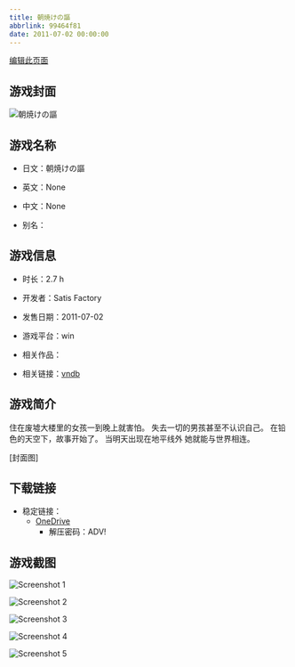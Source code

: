 ```yaml
---
title: 朝焼けの謳
abbrlink: 99464f81
date: 2011-07-02 00:00:00
---
```

[编辑此页面](https://github.com/ACG-3/ADV3-source/blob/main/source/_posts/games/%E6%9C%9D%E7%84%BC%E3%81%91%E3%81%AE%E8%AC%B3.md)

## 游戏封面

![朝焼けの謳](https://pan.timero.xyz/onedrive/img_lib_001/%E6%9C%9D%E7%84%BC%E3%81%91%E3%81%AE%E8%AC%B3_cover.avif)


## 游戏名称

- 日文：朝焼けの謳
- 英文：None
- 中文：None

- 别名：


## 游戏信息

- 时长：2.7 h
- 开发者：Satis Factory
- 发售日期：2011-07-02
- 游戏平台：win
- 相关作品：

- 相关链接：[vndb](https://vndb.org/v26379)


## 游戏简介

住在废墟大楼里的女孩一到晚上就害怕。
失去一切的男孩甚至不认识自己。
在铅色的天空下，故事开始了。
当明天出现在地平线外
她就能与世界相连。

[封面图]


## 下载链接

- 稳定链接：
    - [OneDrive](https://pan.timero.xyz/onedrive/adv_lib_001/%E6%9C%9D%E7%84%BC%E3%81%91%E3%81%AE%E8%AC%B3)
        - 解压密码：ADV!



## 游戏截图


![Screenshot 1](https://pan.timero.xyz/onedrive/img_lib_001/%E6%9C%9D%E7%84%BC%E3%81%91%E3%81%AE%E8%AC%B3_Screenshot_1.avif)

![Screenshot 2](https://pan.timero.xyz/onedrive/img_lib_001/%E6%9C%9D%E7%84%BC%E3%81%91%E3%81%AE%E8%AC%B3_Screenshot_2.avif)

![Screenshot 3](https://pan.timero.xyz/onedrive/img_lib_001/%E6%9C%9D%E7%84%BC%E3%81%91%E3%81%AE%E8%AC%B3_Screenshot_3.avif)

![Screenshot 4](https://pan.timero.xyz/onedrive/img_lib_001/%E6%9C%9D%E7%84%BC%E3%81%91%E3%81%AE%E8%AC%B3_Screenshot_4.avif)

![Screenshot 5](https://pan.timero.xyz/onedrive/img_lib_001/%E6%9C%9D%E7%84%BC%E3%81%91%E3%81%AE%E8%AC%B3_Screenshot_5.avif)

